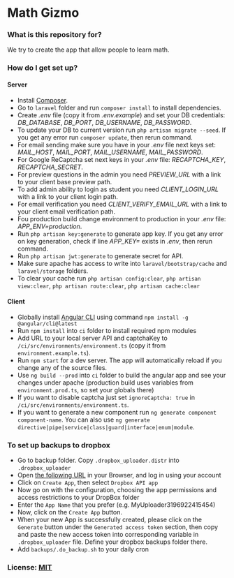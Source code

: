 # Math Gizmo

### What is this repository for?

We try to create the app that allow people to learn math.

### How do I get set up?

#### Server
- Install [Composer](https://getcomposer.org/).
- Go to `laravel` folder and run `composer install` to install dependencies.
- Create *.env* file (copy it from *.env.example*) and set your DB credentials: *DB_DATABASE*, *DB_PORT*, *DB_USERNAME*, *DB_PASSWORD*. 
- To update your DB to current version run `php artisan migrate --seed`. If you get any error run `composer update`, then rerun command.
- For email sending make sure you have in your *.env* file next keys set: *MAIL_HOST*, *MAIL_PORT*, *MAIL_USERNAME*, *MAIL_PASSWORD*. 
- For Google ReCaptcha set next keys in your *.env* file: *RECAPTCHA_KEY*, *RECAPTCHA_SECRET*.
- For preview questions in the admin you need *PREVIEW_URL* with a link to your client base preview path.
- To add admin ability to login as student you need *CLIENT_LOGIN_URL* with a link to your client login path.
- For email verification you need *CLIENT_VERIFY_EMAIL_URL* with a link to your client email verification path.
- Fou production build change environment to production in your *.env* file: *APP_ENV=production*.
- Run `php artisan key:generate` to generate app key. If you get any error on key generation, check if line *APP_KEY=* exists in *.env*, then rerun command.
- Run `php artisan jwt:generate` to generate secret for API.
- Make sure apache has access to write into `laravel/bootstrap/cache` and `laravel/storage` folders.
- To clear your cache run `php artisan config:clear`, `php artisan view:clear`, `php artisan route:clear`, `php artisan cache:clear`

#### Client
- Globally install [Angular CLI](https://angular.io/guide/quickstart) using command `npm install -g @angular/cli@latest`
- Run `npm install` into `ci` folder to install required npm modules
- Add URL to your local server API and captchaKey to `/ci/src/environments/environment.ts` (copy it from `environment.example.ts`).
- Run `npm start` for a dev server. The app will automatically reload if you change any of the source files.
- Use `ng build --prod` into `ci` folder to build the angular app and see your changes under apache (production build uses variables from `environment.prod.ts`, so set your globals there)
- If you want to disable captcha just set `ignoreCaptcha: true` in `/ci/src/environments/environment.ts`.
- If you want to generate a new component run `ng generate component component-name`. You can also use `ng generate directive|pipe|service|class|guard|interface|enum|module`.

### To set up backups to dropbox
- Go to backup folder. Copy `.dropbox_uploader.distr` into `.dropbox_uploader`
- Open [the following URL](https://www.dropbox.com/developers/apps) in your Browser, and log in using your account
- Click on `Create App`, then select `Dropbox API app`
- Now go on with the configuration, choosing the app permissions and access restrictions to your DropBox folder
- Enter the `App Name` that you prefer (e.g. MyUploader3196922415454)
- Now, click on the `Create App` button.
- When your new App is successfully created, please click on the `Generate` button under the `Generated access token` section, then copy and paste the new access token into corresponding variable in `.dropbox_uploader` file. Define your dropbox backups folder there.
- Add `backups/.do_backup.sh` to your daily cron

### License: [MIT](./LICENSE.MD)
